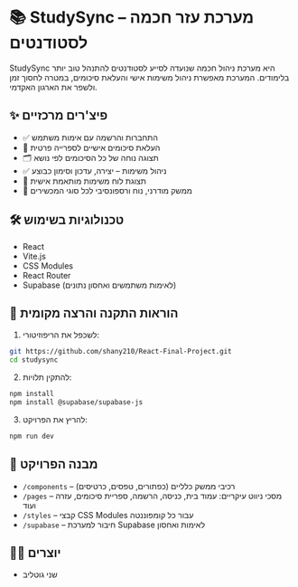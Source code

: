 # 📚 StudySync – מערכת עזר חכמה לסטודנטים

StudySync היא מערכת ניהול חכמה שנועדה לסייע לסטודנטים להתנהל טוב יותר בלימודים. המערכת מאפשרת ניהול משימות אישי והעלאת סיכומים, במטרה לחסוך זמן ולשפר את הארגון האקדמי.
## ✨ פיצ'רים מרכזיים

- ✅ התחברות והרשמה עם אימות משתמש
- 📂 העלאת סיכומים אישיים לספרייה פרטית
- 🗂️ תצוגה נוחה של כל הסיכומים לפי נושא
- ✅ ניהול משימות – יצירה, עדכון וסימון כבוצע
- 📆 תצוגת לוח משימות מותאמת אישית
- 🎨 ממשק מודרני, נוח ורספונסיבי לכל סוגי המכשירים

## 🛠️ טכנולוגיות בשימוש

- React
- Vite.js
- CSS Modules
- React Router
- Supabase (לאימות משתמשים ואחסון נתונים)

## 🚀 הוראות התקנה והרצה מקומית

1. לשכפל את הריפוזיטורי:

```bash
git https://github.com/shany210/React-Final-Project.git
cd studysync
```

2. להתקין תלויות:

```bash
npm install
npm install @supabase/supabase-js
```

3. להריץ את הפרויקט:

```bash
npm run dev
```


## 📁 מבנה הפרויקט

- `/components` – רכיבי ממשק כלליים (כפתורים, טפסים, כרטיסים)
- `/pages` – מסכי ניווט עיקריים: עמוד בית, כניסה, הרשמה, ספריית סיכומים, עזרה ועוד
- `/styles` – קבצי CSS Modules עבור כל קומפוננטה
- `/supabase` – חיבור למערכת Supabase לאימות ואחסון

## 🧑‍💻 יוצרים

- שני גוטליב
